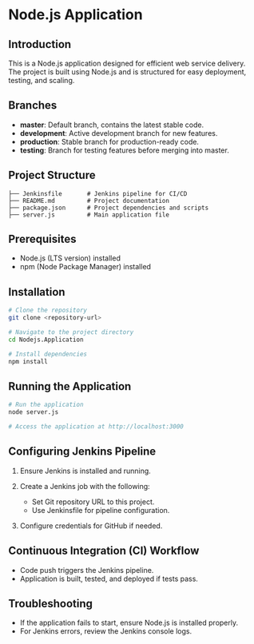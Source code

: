 # Node.js Application

## Introduction

This is a Node.js application designed for efficient web service delivery. The project is built using Node.js and is structured for easy deployment, testing, and scaling.

## Branches

* **master**: Default branch, contains the latest stable code.
* **development**: Active development branch for new features.
* **production**: Stable branch for production-ready code.
* **testing**: Branch for testing features before merging into master.

## Project Structure

```
├── Jenkinsfile       # Jenkins pipeline for CI/CD
├── README.md         # Project documentation
├── package.json      # Project dependencies and scripts
├── server.js         # Main application file
```

## Prerequisites

* Node.js (LTS version) installed
* npm (Node Package Manager) installed

## Installation

```bash
# Clone the repository
git clone <repository-url>

# Navigate to the project directory
cd Nodejs.Application

# Install dependencies
npm install
```

## Running the Application

```bash
# Run the application
node server.js

# Access the application at http://localhost:3000
```

## Configuring Jenkins Pipeline

1. Ensure Jenkins is installed and running.
2. Create a Jenkins job with the following:

   * Set Git repository URL to this project.
   * Use Jenkinsfile for pipeline configuration.
3. Configure credentials for GitHub if needed.

## Continuous Integration (CI) Workflow

* Code push triggers the Jenkins pipeline.
* Application is built, tested, and deployed if tests pass.

## Troubleshooting

* If the application fails to start, ensure Node.js is installed properly.
* For Jenkins errors, review the Jenkins console logs.
